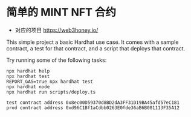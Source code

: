 # 简单的 MINT NFT 合约
- 对应的项目 https://web3honey.io/

This simple project a basic Hardhat use case. It comes with a sample contract, a test for that contract, and a script that deploys that contract.

Try running some of the following tasks:

```shell
npx hardhat help
npx hardhat test
REPORT_GAS=true npx hardhat test
npx hardhat node
npx hardhat run scripts/deploy.ts
```

```shell
test contract address 0x8ec00D59370d8BD2dA3FF31D19BA45afd57eC181
prod contract address 0xd96C1Bf1aCdbb0263E0fde36aB6B081113F35A12

```
